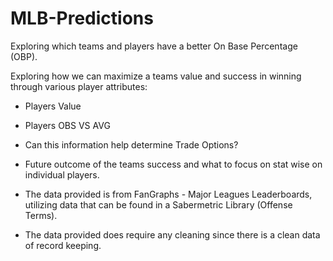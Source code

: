 # MLB-Predictions
Exploring which teams and players have a better On Base Percentage (OBP).

Exploring how we can maximize a teams value and success in winning through various player attributes:
* Players Value
* Players OBS VS AVG
* Can this information help determine Trade Options?
* Future outcome of the teams success  and what to focus on stat wise on individual players. 

* The data provided is from FanGraphs - Major Leagues Leaderboards, utilizing data that can be found in a Sabermetric Library (Offense Terms). 
* The data provided does require any cleaning since there is a clean data of record keeping. 

